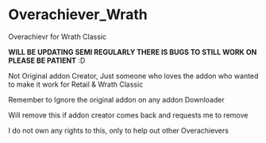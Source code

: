 # Overachiever_Wrath
Overachievr for Wrath Classic

**WILL BE UPDATING SEMI REGULARLY THERE IS BUGS TO STILL WORK ON PLEASE BE PATIENT** :D

Not Original addon Creator, Just someone who loves the addon who wanted to make it work for Retail & Wrath Classic

Remember to Ignore the original addon on any addon Downloader

Will remove this if addon creator comes back and requests me to remove

I do not own any rights to this, only to help out other Overachievers
